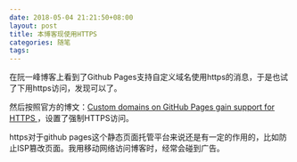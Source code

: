 ```yaml
---
date: 2018-05-04 21:21:50+08:00
layout: post
title: 本博客现使用HTTPS
categories: 随笔
tags: 
---
```


在阮一峰博客上看到了Github Pages支持自定义域名使用https的消息，于是也试了下用https访问，发现可以了。

然后按照官方的博文：[Custom domains on GitHub Pages gain support for HTTPS ](https://blog.github.com/2018-05-01-github-pages-custom-domains-https/)，设置了强制HTTPS访问。

https对于github pages这个静态页面托管平台来说还是有一定的作用的，比如防止ISP篡改页面。我用移动网络访问博客时，经常会碰到广告。
